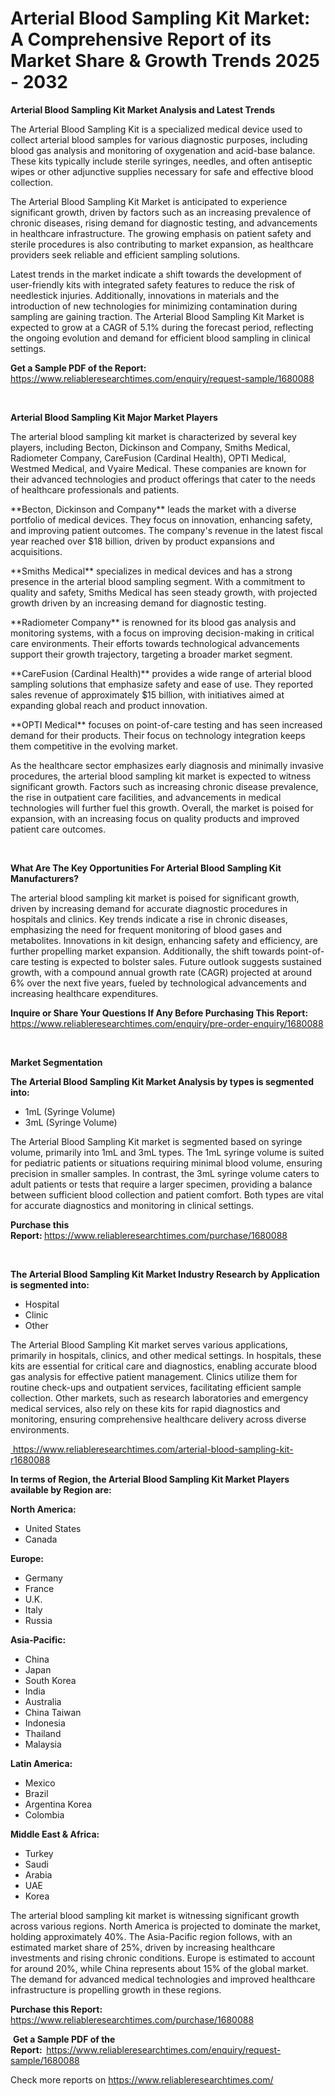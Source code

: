 <p><h1>Arterial Blood Sampling Kit Market: A Comprehensive Report of its Market Share & Growth Trends 2025 - 2032</h1></p><p><strong>Arterial Blood Sampling Kit Market Analysis and Latest Trends</strong></p>
<p><p>The Arterial Blood Sampling Kit is a specialized medical device used to collect arterial blood samples for various diagnostic purposes, including blood gas analysis and monitoring of oxygenation and acid-base balance. These kits typically include sterile syringes, needles, and often antiseptic wipes or other adjunctive supplies necessary for safe and effective blood collection.</p><p>The Arterial Blood Sampling Kit Market is anticipated to experience significant growth, driven by factors such as an increasing prevalence of chronic diseases, rising demand for diagnostic testing, and advancements in healthcare infrastructure. The growing emphasis on patient safety and sterile procedures is also contributing to market expansion, as healthcare providers seek reliable and efficient sampling solutions.</p><p>Latest trends in the market indicate a shift towards the development of user-friendly kits with integrated safety features to reduce the risk of needlestick injuries. Additionally, innovations in materials and the introduction of new technologies for minimizing contamination during sampling are gaining traction. The Arterial Blood Sampling Kit Market is expected to grow at a CAGR of 5.1% during the forecast period, reflecting the ongoing evolution and demand for efficient blood sampling in clinical settings.</p></p>
<p><strong>Get a Sample PDF of the Report:&nbsp;</strong> <a href="https://www.reliableresearchtimes.com/enquiry/request-sample/1680088?utm_campaign=3193&utm_medium=2&utm_source=Github&utm_content=ia&utm_term=25032025&utm_id=arterial-blood-sampling-kit">https://www.reliableresearchtimes.com/enquiry/request-sample/1680088</a></p>
<p>&nbsp;</p>
<p><strong>Arterial Blood Sampling Kit Major Market Players</strong></p>
<p><p>The arterial blood sampling kit market is characterized by several key players, including Becton, Dickinson and Company, Smiths Medical, Radiometer Company, CareFusion (Cardinal Health), OPTI Medical, Westmed Medical, and Vyaire Medical. These companies are known for their advanced technologies and product offerings that cater to the needs of healthcare professionals and patients.</p><p>**Becton, Dickinson and Company** leads the market with a diverse portfolio of medical devices. They focus on innovation, enhancing safety, and improving patient outcomes. The company's revenue in the latest fiscal year reached over $18 billion, driven by product expansions and acquisitions.</p><p>**Smiths Medical** specializes in medical devices and has a strong presence in the arterial blood sampling segment. With a commitment to quality and safety, Smiths Medical has seen steady growth, with projected growth driven by an increasing demand for diagnostic testing.</p><p>**Radiometer Company** is renowned for its blood gas analysis and monitoring systems, with a focus on improving decision-making in critical care environments. Their efforts towards technological advancements support their growth trajectory, targeting a broader market segment.</p><p>**CareFusion (Cardinal Health)** provides a wide range of arterial blood sampling solutions that emphasize safety and ease of use. They reported sales revenue of approximately $15 billion, with initiatives aimed at expanding global reach and product innovation.</p><p>**OPTI Medical** focuses on point-of-care testing and has seen increased demand for their products. Their focus on technology integration keeps them competitive in the evolving market.</p><p>As the healthcare sector emphasizes early diagnosis and minimally invasive procedures, the arterial blood sampling kit market is expected to witness significant growth. Factors such as increasing chronic disease prevalence, the rise in outpatient care facilities, and advancements in medical technologies will further fuel this growth. Overall, the market is poised for expansion, with an increasing focus on quality products and improved patient care outcomes.</p></p>
<p>&nbsp;</p>
<p><strong>What Are The Key Opportunities For Arterial Blood Sampling Kit Manufacturers?</strong></p>
<p><p>The arterial blood sampling kit market is poised for significant growth, driven by increasing demand for accurate diagnostic procedures in hospitals and clinics. Key trends indicate a rise in chronic diseases, emphasizing the need for frequent monitoring of blood gases and metabolites. Innovations in kit design, enhancing safety and efficiency, are further propelling market expansion. Additionally, the shift towards point-of-care testing is expected to bolster sales. Future outlook suggests sustained growth, with a compound annual growth rate (CAGR) projected at around 6% over the next five years, fueled by technological advancements and increasing healthcare expenditures.</p></p>
<p><strong>Inquire or Share Your Questions If Any Before Purchasing This Report:</strong> <a href="https://www.reliableresearchtimes.com/enquiry/pre-order-enquiry/1680088?utm_campaign=3193&utm_medium=2&utm_source=Github&utm_content=ia&utm_term=25032025&utm_id=arterial-blood-sampling-kit">https://www.reliableresearchtimes.com/enquiry/pre-order-enquiry/1680088</a></p>
<p>&nbsp;</p>
<p><strong>Market Segmentation</strong></p>
<p><strong>The Arterial Blood Sampling Kit Market Analysis by types is segmented into:</strong></p>
<p><ul><li>1mL (Syringe Volume)</li><li>3mL (Syringe Volume)</li></ul></p>
<p><p>The Arterial Blood Sampling Kit market is segmented based on syringe volume, primarily into 1mL and 3mL types. The 1mL syringe volume is suited for pediatric patients or situations requiring minimal blood volume, ensuring precision in smaller samples. In contrast, the 3mL syringe volume caters to adult patients or tests that require a larger specimen, providing a balance between sufficient blood collection and patient comfort. Both types are vital for accurate diagnostics and monitoring in clinical settings.</p></p>
<p><strong>Purchase this Report:&nbsp;</strong><a href="https://www.reliableresearchtimes.com/purchase/1680088?utm_campaign=3193&utm_medium=2&utm_source=Github&utm_content=ia&utm_term=25032025&utm_id=arterial-blood-sampling-kit">https://www.reliableresearchtimes.com/purchase/1680088</a></p>
<p>&nbsp;</p>
<p><strong>The Arterial Blood Sampling Kit Market Industry Research by Application is segmented into:</strong></p>
<p><ul><li>Hospital</li><li>Clinic</li><li>Other</li></ul></p>
<p><p>The Arterial Blood Sampling Kit market serves various applications, primarily in hospitals, clinics, and other medical settings. In hospitals, these kits are essential for critical care and diagnostics, enabling accurate blood gas analysis for effective patient management. Clinics utilize them for routine check-ups and outpatient services, facilitating efficient sample collection. Other markets, such as research laboratories and emergency medical services, also rely on these kits for rapid diagnostics and monitoring, ensuring comprehensive healthcare delivery across diverse environments.</p></p>
<p><a href="https://www.reliableresearchtimes.com/arterial-blood-sampling-kit-r1680088?utm_campaign=3193&utm_medium=2&utm_source=Github&utm_content=ia&utm_term=25032025&utm_id=arterial-blood-sampling-kit">&nbsp;https://www.reliableresearchtimes.com/arterial-blood-sampling-kit-r1680088</a></p>
<p><strong>In terms of Region, the Arterial Blood Sampling Kit Market Players available by Region are:</strong></p>
<p>
    <p> <strong> North America: </strong>
        <ul>
            <li>United States</li>
            <li>Canada</li>
        </ul>
        </p> 
    <p> <strong> Europe: </strong>
        <ul>
            <li>Germany</li>
            <li>France</li>
            <li>U.K.</li>
            <li>Italy</li>
            <li>Russia</li>
        </ul>
        </p> 
    <p> <strong> Asia-Pacific: </strong>
        <ul>
            <li>China</li>
            <li>Japan</li>
            <li>South Korea</li>
            <li>India</li>
            <li>Australia</li>
            <li>China Taiwan</li>
            <li>Indonesia</li>
            <li>Thailand</li>
            <li>Malaysia</li>
        </ul>
        </p> 
    <p> <strong> Latin America: </strong>
        <ul>
            <li>Mexico</li>
            <li>Brazil</li>
            <li>Argentina Korea</li>
            <li>Colombia</li>
        </ul>
        </p> 
    <p> <strong> Middle East & Africa: </strong>
        <ul>
            <li>Turkey</li>
            <li>Saudi</li>
            <li>Arabia</li>
            <li>UAE</li>
            <li>Korea</li>
        </ul>
    </p>
    </p>
<p><p>The arterial blood sampling kit market is witnessing significant growth across various regions. North America is projected to dominate the market, holding approximately 40%. The Asia-Pacific region follows, with an estimated market share of 25%, driven by increasing healthcare investments and rising chronic conditions. Europe is estimated to account for around 20%, while China represents about 15% of the global market. The demand for advanced medical technologies and improved healthcare infrastructure is propelling growth in these regions.</p></p>
<p><strong>Purchase this Report: </strong><a href="https://www.reliableresearchtimes.com/purchase/1680088?utm_campaign=3193&utm_medium=2&utm_source=Github&utm_content=ia&utm_term=25032025&utm_id=arterial-blood-sampling-kit">https://www.reliableresearchtimes.com/purchase/1680088</a></p>
<p>&nbsp;<strong>Get a Sample PDF of the Report:&nbsp;&nbsp;</strong><a href="https://www.reliableresearchtimes.com/enquiry/request-sample/1680088?utm_campaign=3193&utm_medium=2&utm_source=Github&utm_content=ia&utm_term=25032025&utm_id=arterial-blood-sampling-kit">https://www.reliableresearchtimes.com/enquiry/request-sample/1680088</a></p>
<p><strong></strong></p>
<p>Check more reports on <a href="https://www.reliableresearchtimes.com/?utm_campaign=3193&utm_medium=2&utm_source=Github&utm_content=ia&utm_term=25032025&utm_id=arterial-blood-sampling-kit">https://www.reliableresearchtimes.com/</a></p>